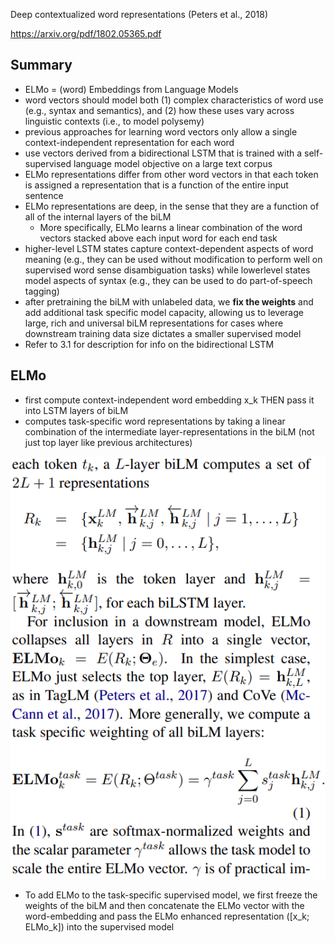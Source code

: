 Deep contextualized word representations (Peters et al., 2018)

https://arxiv.org/pdf/1802.05365.pdf

## Summary
- ELMo = (word) Embeddings from Language Models
- word vectors should model both (1) complex characteristics of word use (e.g., syntax and semantics), and (2) how these uses vary across linguistic contexts (i.e., to model polysemy)
- previous approaches for learning word vectors only allow a single context-independent representation for each word
- use vectors derived from a bidirectional LSTM that is trained with a self-supervised language model objective on a large text corpus
- ELMo representations differ from other word vectors in that each token is assigned a representation that is a function of the entire input sentence
- ELMo representations are deep, in the sense that they are a function of all of the internal layers of the biLM
	- More specifically, ELMo learns a linear combination of the word vectors stacked above each input word for each end task
- higher-level LSTM states capture context-dependent aspects of word meaning (e.g., they can be used without modification to perform well on supervised word sense disambiguation tasks) while lowerlevel states model aspects of syntax (e.g., they can be used to do part-of-speech tagging)
- after pretraining the biLM with unlabeled data, we **fix the weights** and add additional task specific model capacity, allowing us to leverage large, rich and universal biLM representations for cases where downstream training data size dictates a smaller supervised model 
- Refer to 3.1 for description for info on the bidirectional LSTM

## ELMo 
- first compute context-independent word embedding x_k THEN pass it into LSTM layers of biLM
- computes task-specific word representations by taking a linear combination of the intermediate layer-representations in the biLM (not just top layer like previous architectures)

![](../../images/Pasted%20image%2020221225132051.png)
- To add ELMo to the task-specific supervised model, we first freeze the weights of the biLM and then concatenate the ELMo vector with the word-embedding and pass the ELMo enhanced representation  ([x_k; ELMo_k]) into the supervised model
